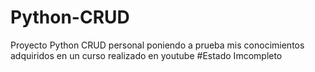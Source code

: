 # Python-CRUD
Proyecto Python CRUD personal poniendo a prueba mis conocimientos adquiridos en un curso realizado en youtube
#Estado
Imcompleto

